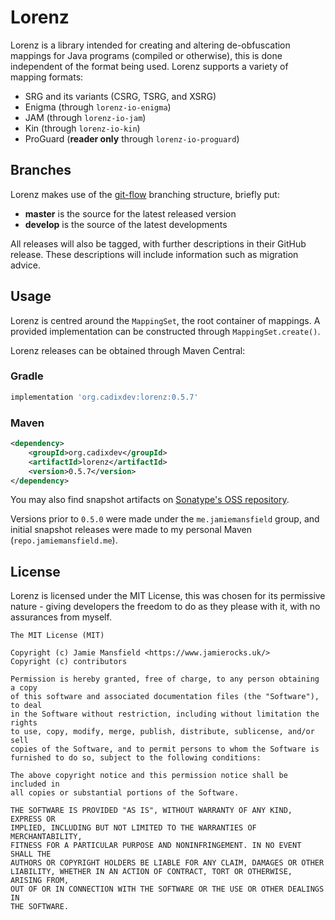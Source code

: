 Lorenz
======

Lorenz is a library intended for creating and altering de-obfuscation mappings for Java
programs (compiled or otherwise), this is done independent of the format being used. Lorenz
supports a variety of mapping formats:

- SRG and its variants (CSRG, TSRG, and XSRG)
- Enigma (through `lorenz-io-enigma`)
- JAM (through `lorenz-io-jam`)
- Kin (through `lorenz-io-kin`)
- ProGuard (**reader only** through `lorenz-io-proguard`)

## Branches

Lorenz makes use of the [git-flow] branching structure, briefly put:

- **master** is the source for the latest released version
- **develop** is the source of the latest developments

All releases will also be tagged, with further descriptions in their GitHub release.
These descriptions will include information such as migration advice.

## Usage

Lorenz is centred around the `MappingSet`, the root container of mappings. A provided
implementation can be constructed through `MappingSet.create()`.

Lorenz releases can be obtained through Maven Central:

### Gradle

```groovy
implementation 'org.cadixdev:lorenz:0.5.7'
```

### Maven

```xml
<dependency>
    <groupId>org.cadixdev</groupId>
    <artifactId>lorenz</artifactId>
    <version>0.5.7</version>
</dependency>
```

You may also find snapshot artifacts on [Sonatype's OSS repository].

Versions prior to `0.5.0` were made under the `me.jamiemansfield` group, and initial
snapshot releases were made to my personal Maven  (`repo.jamiemansfield.me`).

## License

Lorenz is licensed under the MIT License, this was chosen for its permissive nature -
giving developers the freedom to do as they please with it, with no assurances from myself.

```
The MIT License (MIT)

Copyright (c) Jamie Mansfield <https://www.jamierocks.uk/>
Copyright (c) contributors

Permission is hereby granted, free of charge, to any person obtaining a copy
of this software and associated documentation files (the "Software"), to deal
in the Software without restriction, including without limitation the rights
to use, copy, modify, merge, publish, distribute, sublicense, and/or sell
copies of the Software, and to permit persons to whom the Software is
furnished to do so, subject to the following conditions:

The above copyright notice and this permission notice shall be included in
all copies or substantial portions of the Software.

THE SOFTWARE IS PROVIDED "AS IS", WITHOUT WARRANTY OF ANY KIND, EXPRESS OR
IMPLIED, INCLUDING BUT NOT LIMITED TO THE WARRANTIES OF MERCHANTABILITY,
FITNESS FOR A PARTICULAR PURPOSE AND NONINFRINGEMENT. IN NO EVENT SHALL THE
AUTHORS OR COPYRIGHT HOLDERS BE LIABLE FOR ANY CLAIM, DAMAGES OR OTHER
LIABILITY, WHETHER IN AN ACTION OF CONTRACT, TORT OR OTHERWISE, ARISING FROM,
OUT OF OR IN CONNECTION WITH THE SOFTWARE OR THE USE OR OTHER DEALINGS IN
THE SOFTWARE.
```

[git-flow]: https://nvie.com/posts/a-successful-git-branching-model/
[Sonatype's OSS repository]: https://oss.sonatype.org/content/repositories/snapshots/
